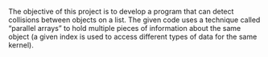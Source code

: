 The objective of this project is to develop a program that can detect collisions between objects on a list. The given code uses a technique called “parallel arrays” to hold multiple pieces of information about the same object (a given index is used to access different types of data for the same kernel).
